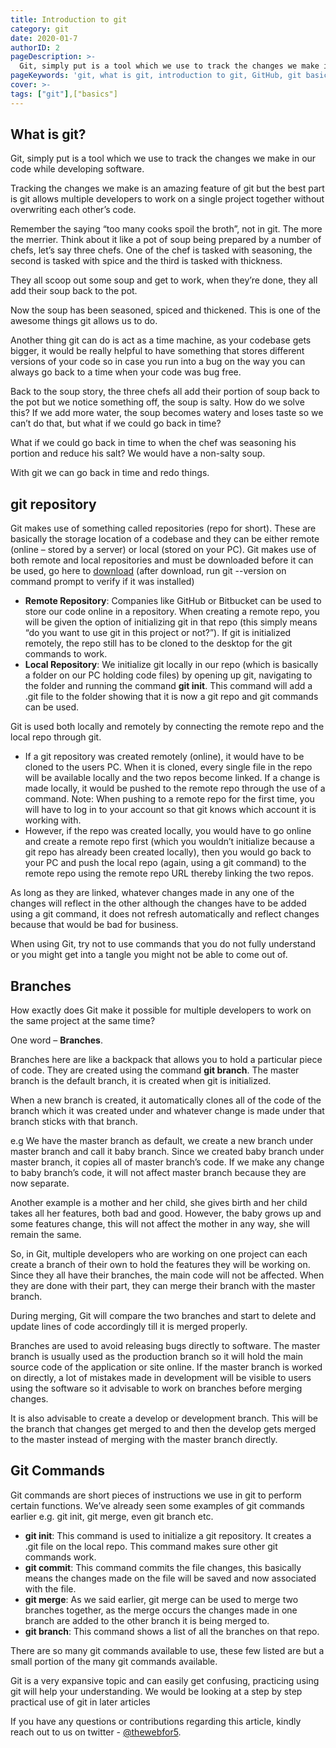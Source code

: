```yaml
---
title: Introduction to git
category: git
date: 2020-01-7
authorID: 2
pageDescription: >-
  Git, simply put is a tool which we use to track the changes we make in our code while developing software. git also allows multiple developers work on a single project together without overwriting each other’s code.
pageKeywords: 'git, what is git, introduction to git, GitHub, git basics, bitbucket, repository, version control, js'
cover: >- 
tags: ["git"],["basics"]
---
```

## What is git?
Git, simply put is a tool which we use to track the changes we make in our code while developing software.

Tracking the changes we make is an amazing feature of git but the best part is git allows multiple developers to work on a single project together without overwriting each other’s code.

Remember the saying “too many cooks spoil the broth”, not in git. The more the merrier. Think about it like a pot of soup being prepared by a number of chefs, let’s say three chefs. One of the chef is tasked with seasoning, the second is tasked with spice and the third is tasked with thickness.

They all scoop out some soup and get to work, when they’re done, they all add their soup back to the pot.

Now the soup has been seasoned, spiced and thickened. This is one of the awesome things git allows us to do.

Another thing git can do is act as a time machine, as your codebase gets bigger, it would be really helpful to have something that stores different versions of your code so in case you run into a bug on the way you can always go back to a time when your code was bug free.

Back to the soup story, the three chefs all add their portion of soup back to the pot but we notice something off, the soup is salty. How do we solve this? If we add more water, the soup becomes watery and loses taste so we can’t do that, but what if we could go back in time?

What if we could go back in time to when the chef was seasoning his portion and reduce his salt? We would have a non-salty soup.

With git we can go back in time and redo things.

## git repository
Git makes use of something called repositories (repo for short). These are basically the storage location of a codebase and they can be either remote (online – stored by a server) or local (stored on your PC). Git makes use of both remote and local repositories and must be downloaded before it can be used, go here to [download](https://git-scm.com/downloads) (after download, run git --version on command prompt to verify if it was installed)

- **Remote Repository**: Companies like GitHub or Bitbucket can be used to store our code online in a repository. When creating a remote repo, you will be given the option of initializing git in that repo (this simply means “do you want to use git in this project or not?”). If git is initialized remotely, the repo still has to be cloned to the desktop for the git commands to work.
- **Local Repository**: We initialize git locally in our repo (which is basically a folder on our PC holding code files) by opening up git, navigating to the folder and running the command **git init**. This command will add a .git file to the folder showing that it is now a git repo and git commands can be used.

Git is used both locally and remotely by connecting the remote repo and the local repo through git.

- If a git repository was created remotely (online), it would have to be cloned to the users PC. When it is cloned, every single file in the repo will be available locally and the two repos become linked. If a change is made locally, it would be pushed to the remote repo through the use of a command.
Note: When pushing to a remote repo for the first time, you will have to log in to your account so that git knows which account it is working with.
-	However, if the repo was created locally, you would have to go online and create a remote repo first (which you wouldn’t initialize because a git repo has already been created locally), then you would go back to your PC and push the local repo (again, using a git command) to the remote repo using the remote repo URL thereby linking the two repos.

As long as they are linked, whatever changes made in any one of the changes will reflect in the other although the changes have to be added using a git command, it does not refresh automatically and reflect changes because that would be bad for business.

When using Git, try not to use commands that you do not fully understand or you might get into a tangle you might not be able to come out of.

## Branches
How exactly does Git make it possible for multiple developers to work on the same project at the same time?

One word – **Branches**.

Branches here are like a backpack that allows you to hold a particular piece of code. They are created using the command **git branch**. The master branch is the default branch, it is created when git is initialized.

When a new branch is created, it automatically clones all of the code of the branch which it was created under and whatever change is made under that branch sticks with that branch.

e.g We have the master branch as default, we create a new branch under master branch and call it baby branch. Since we created baby branch under master branch, it copies all of master branch’s code. If we make any change to baby branch’s code, it will not affect master branch because they are now separate.

Another example is a mother and her child, she gives birth and her child takes all her features, both bad and good. However, the baby grows up and some features change, this will not affect the mother in any way, she will remain the same.

So, in Git, multiple developers who are working on one project can each create a branch of their own to hold the features they will be working on. Since they all have their branches, the main code will not be affected. When they are done with their part, they can merge their branch with the master branch.

During merging, Git will compare the two branches and start to delete and update lines of code accordingly till it is merged properly.

Branches are used to avoid releasing bugs directly to software. The master branch is usually used as the production branch so it will hold the main source code of the application or site online. If the master branch is worked on directly, a lot of mistakes made in development will be visible to users using the software so it advisable to work on branches before merging changes.

It is also advisable to create a develop or development branch. This will be the branch that changes get merged to and then the develop gets merged to the master instead of merging with the master branch directly. 

## Git Commands
Git commands are short pieces of instructions we use in git to perform certain functions. We’ve already seen some examples of git commands earlier e.g. git init, git merge, even git branch etc.

- **git init**: This command is used to initialize a git repository. It creates a .git file on the local repo. This command makes sure other git commands work.
- **git commit**: This command commits the file changes, this basically means the changes made on the file will be saved and now associated with the file.
- **git merge**: As we said earlier, git merge can be used to merge two branches together, as the merge occurs the changes made in one branch are added to the other branch it is being merged to.
- **git branch**: This command shows a list of all the branches on that repo.

There are so many git commands available to use, these few listed are but a small portion of the many git commands available.

Git is a very expansive topic and can easily get confusing, practicing using git will help your understanding. We would be looking at a step by step practical use of git in later articles

If you have any questions or contributions regarding this article, kindly reach out to us on twitter - [@thewebfor5](https://twitter.com/thewebfor5).


